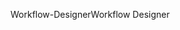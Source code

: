 <span data-ttu-id="d84ed-101">Workflow-Designer</span><span class="sxs-lookup"><span data-stu-id="d84ed-101">Workflow Designer</span></span>